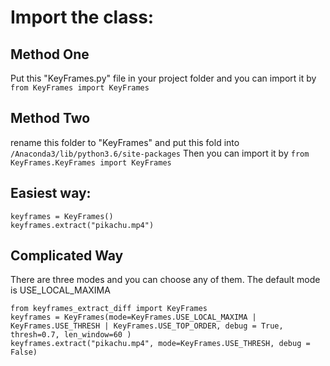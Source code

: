 # Import the class:
## Method One 
Put this "KeyFrames.py" file in your project folder and you can import it by `from KeyFrames import KeyFrames`
## Method Two
rename this folder to "KeyFrames" and put this fold into `/Anaconda3/lib/python3.6/site-packages` Then you can import it by `from KeyFrames.KeyFrames import KeyFrames`

## Easiest way:
```
keyframes = KeyFrames() 
keyframes.extract("pikachu.mp4") 
```

## Complicated Way
There are three modes and you can choose any of them. The default mode is USE_LOCAL_MAXIMA
```
from keyframes_extract_diff import KeyFrames
keyframes = KeyFrames(mode=KeyFrames.USE_LOCAL_MAXIMA | KeyFrames.USE_THRESH | KeyFrames.USE_TOP_ORDER, debug = True, thresh=0.7, len_window=60 )
keyframes.extract("pikachu.mp4", mode=KeyFrames.USE_THRESH, debug = False)
```

